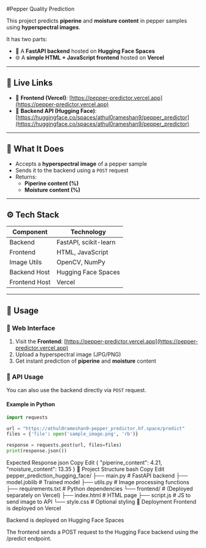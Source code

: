 #Pepper Quality Prediction

This project predicts **piperine** and **moisture content** in pepper samples using **hyperspectral images**.

It has two parts:
- 🧠 A **FastAPI backend** hosted on **Hugging Face Spaces**
- 🌐 A **simple HTML + JavaScript frontend** hosted on **Vercel**

---

## 🔗 Live Links

- 🚀 **Frontend (Vercel)**: [https://pepper-predictor.vercel.app](https://pepper-predictor.vercel.app)
- 🧠 **Backend API (Hugging Face)**: [https://huggingface.co/spaces/athul0rameshan9/pepper_predictor](https://huggingface.co/spaces/athul0rameshan9/pepper_predictor)

---

## 🧠 What It Does

- Accepts a **hyperspectral image** of a pepper sample
- Sends it to the backend using a `POST` request
- Returns:
  - **Piperine content (%)**
  - **Moisture content (%)**

---

## ⚙️ Tech Stack

| Component    | Technology              |
|--------------|--------------------------|
| Backend      | FastAPI, scikit-learn    |
| Frontend     | HTML, JavaScript         |
| Image Utils  | OpenCV, NumPy            |
| Backend Host | Hugging Face Spaces      |
| Frontend Host| Vercel                   |

---

## 🚀 Usage

### 🔸 Web Interface

1. Visit the **Frontend**: [https://pepper-predictor.vercel.app](https://pepper-predictor.vercel.app)
2. Upload a hyperspectral image (JPG/PNG)
3. Get instant prediction of **piperine** and **moisture** content

### 🔸 API Usage

You can also use the backend directly via `POST` request.

#### Example in Python

```python
import requests

url = "https://athul0rameshan9-pepper_predictor.hf.space/predict"
files = {'file': open('sample_image.png', 'rb')}

response = requests.post(url, files=files)
print(response.json())
```
Expected Response
json
Copy
Edit
{
  "piperine_content": 4.21,
  "moisture_content": 13.35
}
📁 Project Structure
bash
Copy
Edit
pepper_prediction_hugging_face/
├── main.py              # FastAPI backend
├── model.joblib         # Trained model
├── utils.py             # Image processing functions
├── requirements.txt     # Python dependencies
└── frontend/            # (Deployed separately on Vercel)
    ├── index.html       # HTML page
    ├── script.js        # JS to send image to API
    └── style.css        # Optional styling
🧪 Deployment
Frontend is deployed on Vercel

Backend is deployed on Hugging Face Spaces

The frontend sends a POST request to the Hugging Face backend using the /predict endpoint.



